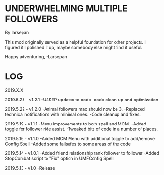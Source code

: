 
UNDERWHELMING MULTIPLE FOLLOWERS
===============
By larsepan


This mod originally served as a helpful foundation for
other projects.  I figured if I polished it up, 
maybe somebody else might find it useful.

Happy adventuring,
-Larsepan


LOG
===============
2019.X.X

2019.5.25 - v1.2.1
-USSEP updates to code
-code clean-up and optimization

2019.5.22 - v1.2.0
-Animal followers max should now be 3.
-Replaced technical notifications with minimal ones.
-Code cleanup and fixes.

2019.5.19 - v1.1.1
-Menu improvements to both spell and MCM.
-Added toggle for follower ride assist.
-Tweaked bits of code in a number of places.

2019.5.16 - v1.1.0
-Added MCM Menu with additional toggle to add/remove Config Spell
-Added some failsafes to some areas of the code

2019.5.14 - v1.0.1
-Added friend relationship rank follower to follower
-Added StopCombat script to "Fix" option in UMFConfig Spell

2019.5.13 - v1.0
-Release
